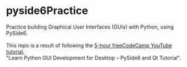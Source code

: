 # pyside6Practice
Practice building Graphical User Interfaces (GUIs) with Python, using PySide6.
\
\
This repo is a result of following the [5-hour freeCodeCamp YouTube tutorial](https://www.youtube.com/watch?v=Z1N9JzNax2k),
\
"Learn Python GUI Development for Desktop – PySide6 and Qt Tutorial".
